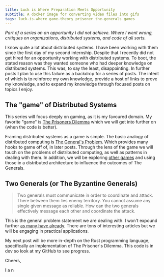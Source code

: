 ```yaml
---
title: Luck is Where Preparation Meets Opportunity
subtitle: A docker image for converting video files into gifs
tags: luck-is-where game-theory prisoner the-generals games
---
```


*Part of a series on an opportunity I did not achieve. Where I went wrong, critiques on organizations, distributed systems, and code of all sorts.*

I know quite a lot about distributed systems. I have been working with them since the first day of my second internship. Despite that I recently did not get hired for an opportunity working with distributed systems. To boot, the stated reason was they wanted someone who had deeper knowledge on distributed systems. This was, to say the least, disappointing. In further posts I plan to use this failure as a backdrop for a series of posts. The intent of which is to reinforce my own knowledge, provide a host of links to prove my knowledge, and to expand my knowledge through focused posts on topics I enjoy. 

## The "game" of Distributed Systems

This series will focus deeply on gaming, as it is my favoured domain. My favorite "game" is [The Prisoners Dilemma](http://www.iancullinane.com/2022-05-16-Prisoner/) which we will get into further on (when the code is better).

Framing distributed systems as a game is simple. The basic analogy of distributed computing is [The General's Problem](https://en.wikipedia.org/wiki/Two_Generals%27_Problem). Which provides many hooks to game off of, in later posts. Through the lens of the game we will touch on the problems of distributed computing, as well as patterns in dealing with them. In addition, we will be exploring [other games](https://github.com/iancullinane/prisoner-rust) and using those in a distributed architecture to influence the outcomes of The Generals.

## Two Generals (or The Byzantine Generals)

> Two generals must communicate in order to coordinate and attack. There between them lies enemy territory. You cannot assume any single given message as reliable. How can the two generals effectively message each other and coordinate the attack.

This is the general problem statement we are dealing with. I won't expound further [as many have already](https://en.wikipedia.org/wiki/Two_Generals%27_Problem). There are tons of interesting articles but we will be engaging in practical applications. 

My next post will be more in-depth on the Rust programming language, specifically an implementation of The Prisoner's Dilemma. This code is in dev so look at my GitHub to see progress. 

Cheers,

I a n
